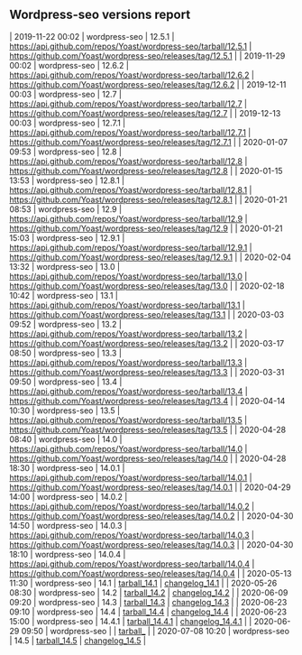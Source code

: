 ## Wordpress-seo versions report

| 2019-11-22 00:02 | wordpress-seo | 12.5.1 | https://api.github.com/repos/Yoast/wordpress-seo/tarball/12.5.1 | https://github.com/Yoast/wordpress-seo/releases/tag/12.5.1 |
| 2019-11-29 00:02 | wordpress-seo | 12.6.2 | https://api.github.com/repos/Yoast/wordpress-seo/tarball/12.6.2 | https://github.com/Yoast/wordpress-seo/releases/tag/12.6.2 |
| 2019-12-11 00:03 | wordpress-seo | 12.7 | https://api.github.com/repos/Yoast/wordpress-seo/tarball/12.7 | https://github.com/Yoast/wordpress-seo/releases/tag/12.7 |
| 2019-12-13 00:03 | wordpress-seo | 12.7.1 | https://api.github.com/repos/Yoast/wordpress-seo/tarball/12.7.1 | https://github.com/Yoast/wordpress-seo/releases/tag/12.7.1 |
| 2020-01-07 09:53 | wordpress-seo | 12.8 | https://api.github.com/repos/Yoast/wordpress-seo/tarball/12.8 | https://github.com/Yoast/wordpress-seo/releases/tag/12.8 |
| 2020-01-15 13:53 | wordpress-seo | 12.8.1 | https://api.github.com/repos/Yoast/wordpress-seo/tarball/12.8.1 | https://github.com/Yoast/wordpress-seo/releases/tag/12.8.1 |
| 2020-01-21 08:53 | wordpress-seo | 12.9 | https://api.github.com/repos/Yoast/wordpress-seo/tarball/12.9 | https://github.com/Yoast/wordpress-seo/releases/tag/12.9 |
| 2020-01-21 15:03 | wordpress-seo | 12.9.1 | https://api.github.com/repos/Yoast/wordpress-seo/tarball/12.9.1 | https://github.com/Yoast/wordpress-seo/releases/tag/12.9.1 |
| 2020-02-04 13:32 | wordpress-seo | 13.0 | https://api.github.com/repos/Yoast/wordpress-seo/tarball/13.0 | https://github.com/Yoast/wordpress-seo/releases/tag/13.0 |
| 2020-02-18 10:42 | wordpress-seo | 13.1 | https://api.github.com/repos/Yoast/wordpress-seo/tarball/13.1 | https://github.com/Yoast/wordpress-seo/releases/tag/13.1 |
| 2020-03-03 09:52 | wordpress-seo | 13.2 | https://api.github.com/repos/Yoast/wordpress-seo/tarball/13.2 | https://github.com/Yoast/wordpress-seo/releases/tag/13.2 |
| 2020-03-17 08:50 | wordpress-seo | 13.3 | https://api.github.com/repos/Yoast/wordpress-seo/tarball/13.3 | https://github.com/Yoast/wordpress-seo/releases/tag/13.3 |
| 2020-03-31 09:50 | wordpress-seo | 13.4 | https://api.github.com/repos/Yoast/wordpress-seo/tarball/13.4 | https://github.com/Yoast/wordpress-seo/releases/tag/13.4 |
| 2020-04-14 10:30 | wordpress-seo | 13.5 | https://api.github.com/repos/Yoast/wordpress-seo/tarball/13.5 | https://github.com/Yoast/wordpress-seo/releases/tag/13.5 |
| 2020-04-28 08:40 | wordpress-seo | 14.0 | https://api.github.com/repos/Yoast/wordpress-seo/tarball/14.0 | https://github.com/Yoast/wordpress-seo/releases/tag/14.0 |
| 2020-04-28 18:30 | wordpress-seo | 14.0.1 | https://api.github.com/repos/Yoast/wordpress-seo/tarball/14.0.1 | https://github.com/Yoast/wordpress-seo/releases/tag/14.0.1 |
| 2020-04-29 14:00 | wordpress-seo | 14.0.2 | https://api.github.com/repos/Yoast/wordpress-seo/tarball/14.0.2 | https://github.com/Yoast/wordpress-seo/releases/tag/14.0.2 |
| 2020-04-30 14:50 | wordpress-seo | 14.0.3 | https://api.github.com/repos/Yoast/wordpress-seo/tarball/14.0.3 | https://github.com/Yoast/wordpress-seo/releases/tag/14.0.3 |
| 2020-04-30 18:10 | wordpress-seo | 14.0.4 | https://api.github.com/repos/Yoast/wordpress-seo/tarball/14.0.4 | https://github.com/Yoast/wordpress-seo/releases/tag/14.0.4 |
| 2020-05-13 11:30 | wordpress-seo | 14.1 | [tarball_14.1](https://api.github.com/repos/Yoast/wordpress-seo/tarball/14.1) | [changelog_14.1](https://github.com/Yoast/wordpress-seo/releases/tag/14.1) |
| 2020-05-26 08:30 | wordpress-seo | 14.2 | [tarball_14.2](https://api.github.com/repos/Yoast/wordpress-seo/tarball/14.2) | [changelog_14.2](https://github.com/Yoast/wordpress-seo/releases/tag/14.2) |
| 2020-06-09 09:20 | wordpress-seo | 14.3 | [tarball_14.3](https://api.github.com/repos/Yoast/wordpress-seo/tarball/14.3) | [changelog_14.3](https://github.com/Yoast/wordpress-seo/releases/tag/14.3) |
| 2020-06-23 09:10 | wordpress-seo | 14.4 | [tarball_14.4](https://api.github.com/repos/Yoast/wordpress-seo/tarball/14.4) | [changelog_14.4](https://github.com/Yoast/wordpress-seo/releases/tag/14.4) |
| 2020-06-23 15:00 | wordpress-seo | 14.4.1 | [tarball_14.4.1](https://api.github.com/repos/Yoast/wordpress-seo/tarball/14.4.1) | [changelog_14.4.1](https://github.com/Yoast/wordpress-seo/releases/tag/14.4.1) |
| 2020-06-29 09:50 | wordpress-seo |  | [tarball_](https://api.github.com/repos/Yoast/wordpress-seo/tarball/14.5-RC4) |
| 2020-07-08 10:20 | wordpress-seo | 14.5 | [tarball_14.5](https://api.github.com/repos/Yoast/wordpress-seo/tarball/14.5) | [changelog_14.5](https://github.com/Yoast/wordpress-seo/releases/tag/14.5) |
